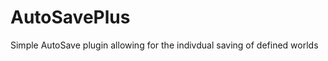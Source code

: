 AutoSavePlus
============

Simple AutoSave plugin allowing for the indivdual saving of defined worlds
